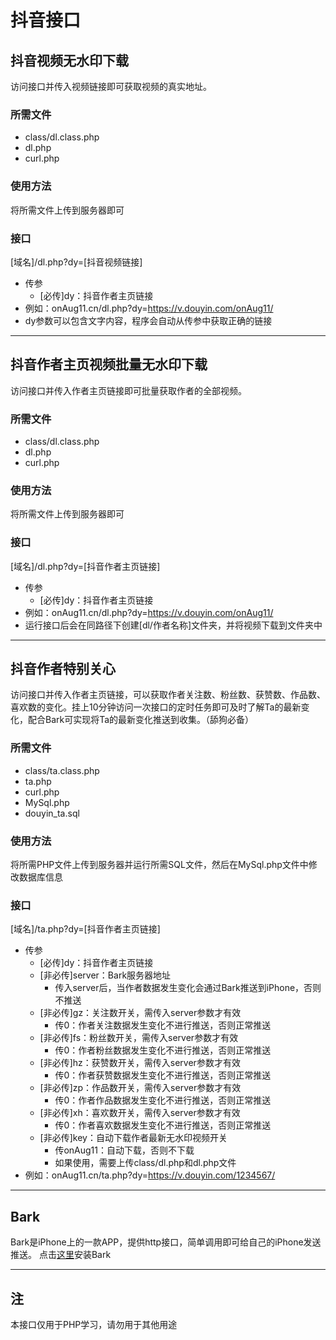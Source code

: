 # 抖音接口
## 抖音视频无水印下载
访问接口并传入视频链接即可获取视频的真实地址。
### 所需文件
* class/dl.class.php
* dl.php
* curl.php
### 使用方法
将所需文件上传到服务器即可
### 接口
[域名]/dl.php?dy=[抖音视频链接]
* 传参
  * [必传]dy：抖音作者主页链接
* 例如：onAug11.cn/dl.php?dy=https://v.douyin.com/onAug11/
* dy参数可以包含文字内容，程序会自动从传参中获取正确的链接
***
## 抖音作者主页视频批量无水印下载
访问接口并传入作者主页链接即可批量获取作者的全部视频。
### 所需文件
* class/dl.class.php
* dl.php
* curl.php
### 使用方法
将所需文件上传到服务器即可
### 接口
[域名]/dl.php?dy=[抖音作者主页链接]
* 传参
  * [必传]dy：抖音作者主页链接
* 例如：onAug11.cn/dl.php?dy=https://v.douyin.com/onAug11/
* 运行接口后会在同路径下创建[dl/作者名称]文件夹，并将视频下载到文件夹中
***
## 抖音作者特别关心
访问接口并传入作者主页链接，可以获取作者关注数、粉丝数、获赞数、作品数、喜欢数的变化。挂上10分钟访问一次接口的定时任务即可及时了解Ta的最新变化，配合Bark可实现将Ta的最新变化推送到收集。（舔狗必备）
### 所需文件
* class/ta.class.php
* ta.php
* curl.php
* MySql.php
* douyin_ta.sql
### 使用方法
将所需PHP文件上传到服务器并运行所需SQL文件，然后在MySql.php文件中修改数据库信息
### 接口
[域名]/ta.php?dy=[抖音作者主页链接]
* 传参
  * [必传]dy：抖音作者主页链接
  * [非必传]server：Bark服务器地址
    * 传入server后，当作者数据发生变化会通过Bark推送到iPhone，否则不推送
  * [非必传]gz：关注数开关，需传入server参数才有效
    * 传0：作者关注数据发生变化不进行推送，否则正常推送
  * [非必传]fs：粉丝数开关，需传入server参数才有效
    * 传0：作者粉丝数据发生变化不进行推送，否则正常推送
  * [非必传]hz：获赞数开关，需传入server参数才有效
    * 传0：作者获赞数据发生变化不进行推送，否则正常推送
  * [非必传]zp：作品数开关，需传入server参数才有效
    * 传0：作者作品数据发生变化不进行推送，否则正常推送
  * [非必传]xh：喜欢数开关，需传入server参数才有效
    * 传0：作者喜欢数据发生变化不进行推送，否则正常推送
  * [非必传]key：自动下载作者最新无水印视频开关
    * 传onAug11：自动下载，否则不下载
    * 如果使用，需要上传class/dl.php和dl.php文件
* 例如：onAug11.cn/ta.php?dy=https://v.douyin.com/1234567/
***
## Bark
Bark是iPhone上的一款APP，提供http接口，简单调用即可给自己的iPhone发送推送。
点击[这里](https://apps.apple.com/cn/app/bark-%E7%BB%99%E4%BD%A0%E7%9A%84%E6%89%8B%E6%9C%BA%E5%8F%91%E6%8E%A8%E9%80%81/id1403753865)安装Bark
***
## 注
本接口仅用于PHP学习，请勿用于其他用途
